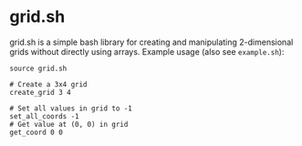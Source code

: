 # grid.sh
grid.sh is a simple bash library for creating and manipulating 2-dimensional grids without directly using arrays.
Example usage (also see `example.sh`):
```shell
source grid.sh

# Create a 3x4 grid
create_grid 3 4

# Set all values in grid to -1
set_all_coords -1
# Get value at (0, 0) in grid
get_coord 0 0
```